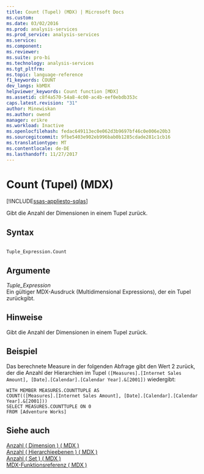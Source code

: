 ```yaml
---
title: Count (Tupel) (MDX) | Microsoft Docs
ms.custom: 
ms.date: 03/02/2016
ms.prod: analysis-services
ms.prod_service: analysis-services
ms.service: 
ms.component: 
ms.reviewer: 
ms.suite: pro-bi
ms.technology: analysis-services
ms.tgt_pltfrm: 
ms.topic: language-reference
f1_keywords: COUNT
dev_langs: kbMDX
helpviewer_keywords: Count function [MDX]
ms.assetid: c8f4a570-54a8-4c00-ac4b-eef0ebdb353c
caps.latest.revision: "31"
author: Minewiskan
ms.author: owend
manager: erikre
ms.workload: Inactive
ms.openlocfilehash: fedac649113ec0e062d3b9697bf46c0e006e20b3
ms.sourcegitcommit: 9fbe5403e902eb996bab0b1285cdade281c1cb16
ms.translationtype: MT
ms.contentlocale: de-DE
ms.lasthandoff: 11/27/2017
---
```

# <a name="count-tuple-mdx"></a>Count (Tupel) (MDX)
[!INCLUDE[ssas-appliesto-sqlas](../includes/ssas-appliesto-sqlas.md)]

  Gibt die Anzahl der Dimensionen in einem Tupel zurück.  
  
## <a name="syntax"></a>Syntax  
  
```  
  
Tuple_Expression.Count  
```  
  
## <a name="arguments"></a>Argumente  
 *Tuple_Expression*  
 Ein gültiger MDX-Ausdruck (Multidimensional Expressions), der ein Tupel zurückgibt.  
  
## <a name="remarks"></a>Hinweise  
 Gibt die Anzahl der Dimensionen in einem Tupel zurück.  
  
## <a name="example"></a>Beispiel  
 Das berechnete Measure in der folgenden Abfrage gibt den Wert 2 zurück, der die Anzahl der Hierarchien im Tupel `([Measures].[Internet Sales Amount], [Date].[Calendar].[Calendar Year].&[2001])` wiedergibt:  
  
```  
WITH MEMBER MEASURES.COUNTTUPLE AS  
COUNT(([Measures].[Internet Sales Amount], [Date].[Calendar].[Calendar Year].&[2001]))  
SELECT MEASURES.COUNTTUPLE ON 0  
FROM [Adventure Works]  
```  
  
## <a name="see-also"></a>Siehe auch  
 [Anzahl &#40; Dimension &#41; &#40; MDX &#41;](../mdx/count-dimension-mdx.md)   
 [Anzahl &#40; Hierarchieebenen &#41; &#40; MDX &#41;](../mdx/count-hierarchy-levels-mdx.md)   
 [Anzahl &#40; Set &#41; &#40; MDX &#41;](../mdx/count-set-mdx.md)   
 [MDX-Funktionsreferenz &#40; MDX &#41;](../mdx/mdx-function-reference-mdx.md)  
  
  
